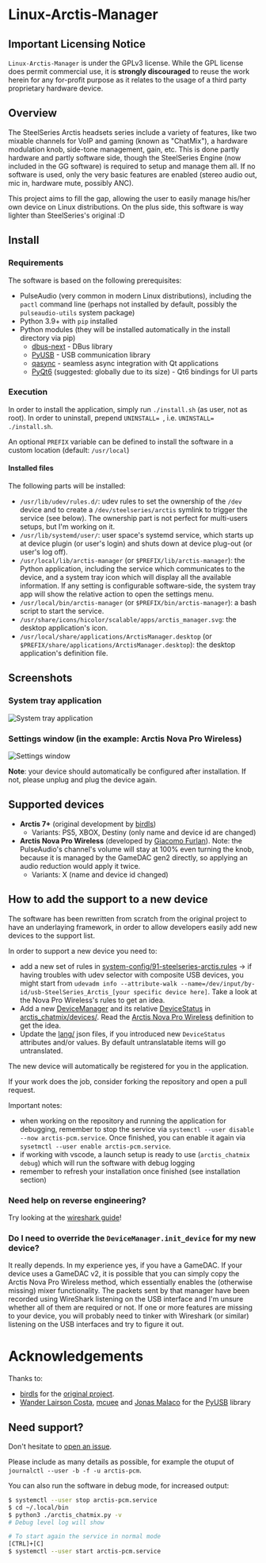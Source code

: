 # Linux-Arctis-Manager

## Important Licensing Notice

`Linux-Arctis-Manager` is under the GPLv3 license. While the GPL license does permit commercial use, it is **strongly discouraged** to reuse the work herein for any for-profit purpose as it relates to the usage of a third party proprietary hardware device.


## Overview

The SteelSeries Arctis headsets series include a variety of features, like two mixable channels for VoIP and gaming (known as "ChatMix"), a hardware modulation knob, side-tone management, gain, etc. This is done partly hardware and partly software side, though the SteelSeries Engine (now included in the GG software) is required to setup and manage them all. If no software is used, only the very basic features are enabled (stereo audio out, mic in, hardware mute, possibly ANC).

This project aims to fill the gap, allowing the user to easily manage his/her own device on Linux distributions. On the plus side, this software is way lighter than SteelSeries's original :D

## Install

### Requirements

The software is based on the following prerequisites:

- PulseAudio (very common in modern Linux distributions), including the `pactl` command line (perhaps not installed by default, possibly the `pulseaudio-utils` system package)
- Python 3.9+ with `pip` installed
- Python modules (they will be installed automatically in the install directory via pip)
  - [dbus-next](https://github.com/altdesktop/python-dbus-next) - DBus library
  - [PyUSB](https://pyusb.github.io/pyusb/) - USB communication library
  - [qasync](https://github.com/CabbageDevelopment/qasync) - seamless async integration with Qt applications
  - [PyQt6](https://www.riverbankcomputing.com/software/pyqt/) (suggested: globally due to its size) - Qt6 bindings for UI parts

### Execution

In order to install the application, simply run `./install.sh` (as user, not as root). In order to uninstall, prepend `UNINSTALL= `, i.e. `UNINSTALL= ./install.sh`.

An optional `PREFIX` variable can be defined to install the software in a custom location (default: `/usr/local`)

#### Installed files

The following parts will be installed:
- `/usr/lib/udev/rules.d/`: udev rules to set the ownership of the `/dev` device and to create a `/dev/steelseries/arctis` symlink to trigger the service (see below). The ownership part is not perfect for multi-users setups, but I'm working on it.
- `/usr/lib/systemd/user/`: user space's systemd service, which starts up at device plugin (or user's login) and shuts down at device plug-out (or user's log off).
- `/usr/local/lib/arctis-manager` (or `$PREFIX/lib/arctis-manager`): the Python application, including the service which communicates to the device, and a system tray icon which will display all the available information. If any setting is configurable software-side, the system tray app will show the relative action to open the settings menu.
- `/usr/local/bin/arctis-manager` (or `$PREFIX/bin/arctis-manager`): a bash script to start the service.
- `/usr/share/icons/hicolor/scalable/apps/arctis_manager.svg`: the desktop application's icon.
- `/usr/local/share/applications/ArctisManager.desktop` (or `$PREFIX/share/applications/ArctisManager.desktop`): the desktop application's definition file.

## Screenshots

### System tray application
![System tray application](docs/img/system_tray_app.png)

### Settings window (in the example: Arctis Nova Pro Wireless)
![Settings window](docs/img/settings_window.png)


**Note**: your device should automatically be configured after installation. If not, please unplug and plug the device again.

## Supported devices

- **Arctis 7+** (original development by [birdls](https://github.com/birdybirdonline))
  - Variants: PS5, XBOX, Destiny (only name and device id are changed)
- **Arctis Nova Pro Wireless** (developed by [Giacomo Furlan](https://github.com/elegos)). Note: the PulseAudio's channel's volume will stay at 100% even turning the knob, because it is managed by the GameDAC gen2 directly, so applying an audio reduction would apply it twice.
  - Variants: X (name and device id changed)

## How to add the support to a new device

The software has been rewritten from scratch from the original project to have an underlaying framework, in order to allow developers easily add new devices to the support list.

In order to support a new device you need to:

- add a new set of rules in [system-config/91-steelseries-arctis.rules](system-config/91-steelseries-arctis.rules) -> if having troubles with udev selector with composite USB devices, you might start from `udevadm info --attribute-walk --name=/dev/input/by-id/usb-SteelSeries_Arctis_[your specific device here]`. Take a look at the Nova Pro Wireless's rules to get an idea.
- Add a new [DeviceManager](arctis_chatmix/device_manager/device_manager.py) and its relative [DeviceStatus](arctis_chatmix/device_manager/device_status.py) in [arctis_chatmix/devices/](arctis_chatmix/devices/). Read the [Arctis Nova Pro Wireless](arctis_chatmix/devices/device_arctis_nova_pro_wireless.py) definition to get the idea.
- Update the [lang/](lang/) json files, if you introduced new `DeviceStatus` attributes and/or values. By default untranslatable items will go untranslated.

The new device will automatically be registered for you in the application.

If your work does the job, consider forking the repository and open a pull request.

Important notes:

- when working on the repository and running the application for debugging, remember to stop the service via `systemctl --user disable --now arctis-pcm.service`. Once finished, you can enable it again via `sysetmctl --user enable arctis-pcm.service`.
- if working with vscode, a launch setup is ready to use (`arctis_chatmix debug`) which will run the software with debug logging
- remember to refresh your installation once finished (see installation section)


### Need help on reverse engineering?

Try looking at the [wireshark guide](docs/WIRESHARK.md)!

### Do I need to override the `DeviceManager.init_device` for my new device?

It really depends. In my experience yes, if you have a GameDAC. If your device uses a GameDAC v2, it is possible that you can simply copy the Arctis Nova Pro Wireless method, which essentially enables the (otherwise missing) mixer functionality. The packets sent by that manager have been recorded using WireShark listening on the USB interface and I'm unsure whether all of them are required or not. If one or more features are missing to your device, you will probably need to tinker with Wireshark (or similar) listening on the USB interfaces and try to figure it out.

# Acknowledgements

Thanks to:
- [birdls](https://github.com/birdybirdonline/) for the [original project](https://github.com/birdybirdonline/Linux-Arctis-7-Plus-ChatMix).
- [Wander Lairson Costa](https://github.com/walac), [mcuee](https://github.com/mcuee) and [Jonas Malaco](https://github.com/jonasmalacofilho) for the [PyUSB](https://github.com/pyusb/pyusb) library

## Need support?

Don't hesitate to [open an issue](https://github.com/elegos/Linux-Arctis-ChatMix/issues).

Please include as many details as possible, for example the otuput of `journalctl --user -b -f -u arctis-pcm`.

You can also run the software in debug mode, for increased output:

```bash
$ systemctl --user stop arctis-pcm.service
$ cd ~/.local/bin
$ python3 ./arctis_chatmix.py -v
# Debug level log will show

# To start again the service in normal mode
[CTRL]+[C]
$ systemctl --user start arctis-pcm.service
```
